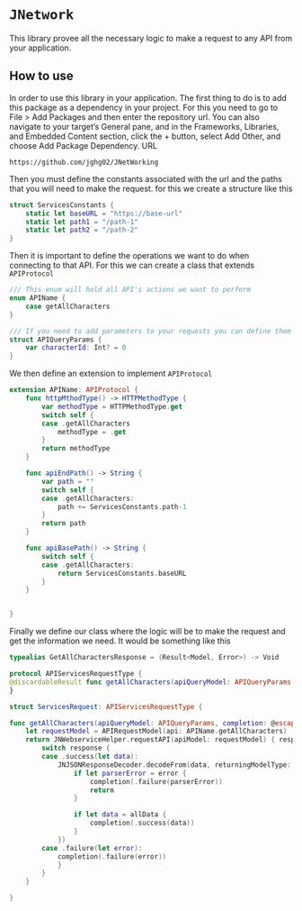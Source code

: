 # ``JNetwork``

This library provee all the necessary logic to make a request to any API from your application.

## How to use 

In order to use this library in your application. The first thing to do is to add this package as a dependency in your project.
For this you need to go to File > Add Packages and then enter the repository url. You can also navigate to your target’s General pane, and in the Frameworks, Libraries, and Embedded Content section, click the + button, select Add Other, and choose Add Package Dependency.
URL
```
https://github.com/jghg02/JNetWorking
```

Then you must define the constants associated with the url and the paths that you will need to make the request. for this we create a structure like this

```swift
struct ServicesConstants {
    static let baseURL = "https://base-url"
    static let path1 = "/path-1"
    static let path2 = "/path-2"
}
```

Then it is important to define the operations we want to do when connecting to that API. For this we can create a class that extends ``APIProtocol``

```swift
/// This enum will hold all API's actions we want to perform 
enum APIName {
    case getAllCharacters
}

/// If you need to add parameters to your requests you can define them here 
struct APIQueryParams {
    var characterId: Int? = 0
}
```

We then define an extension to implement ``APIProtocol``

```swift
extension APIName: APIProtocol {
    func httpMthodType() -> HTTPMethodType {
        var methodType = HTTPMethodType.get
        switch self {
        case .getAllCharacters
            methodType = .get
        }
        return methodType
    }

    func apiEndPath() -> String {
        var path = ""
        switch self {
        case .getAllCharacters:
            path += ServicesConstants.path-1
        }
        return path
    }

    func apiBasePath() -> String {
        switch self {
        case .getAllCharacters:
            return ServicesConstants.baseURL
        }
    }


}
```

Finally we define our class where the logic will be to make the request and get the information we need.
It would be something like this

```swift 
typealias GetAllCharactersResponse = (Result<Model, Error>) -> Void

protocol APIServicesRequestType {
@discardableResult func getAllCharacters(apiQueryModel: APIQueryParams, completion: @escaping GetAllCharactersResponse) -> URLSessionDataTask?
}

struct ServicesRequest: APIServicesRequestType {

func getAllCharacters(apiQueryModel: APIQueryParams, completion: @escaping GetAllCharactersResponse) -> URLSessionDataTask? {
    let requestModel = APIRequestModel(api: APIName.getAllCharacters)
    return JNWebserviceHelper.requestAPI(apiModel: requestModel) { response in
        switch response {
        case .success(let data):
            JNJSONResponseDecoder.decodeFrom(data, returningModelType: Model.self, completion: { (allData, error) in
                if let parserError = error {
                    completion(.failure(parserError))
                    return
                }

                if let data = allData {
                    completion(.success(data))
                }
            })
        case .failure(let error):
            completion(.failure(error))
            }
        }
    }

}

```


